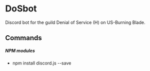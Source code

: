 # DoSbot
Discord bot for the guild Denial of Service (H) on US-Burning Blade.

## Commands




##### NPM modules
* npm install discord.js --save